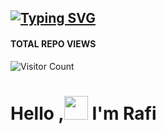 

## [![Typing SVG](https://readme-typing-svg.herokuapp.com?font=Lemon+milk&color=F7000&lines=Hello...++im+Rafi;Welcome+to+my+profile;Web+developer)](https://git.io/typing-svg)
#### TOTAL REPO VIEWS
![Visitor Count](https://profile-counter.glitch.me/Rafi/count.svg)

<p align="">

# Hello ,<a href="Hey"><img src="https://raw.githubusercontent.com/TOXIC-DEVIL/TOXIC-DEVIL/TOXIC-DEVIL-OFFICIAL/media/Hi.gif" width="38px"></a> I'm Rafi&nbsp;
